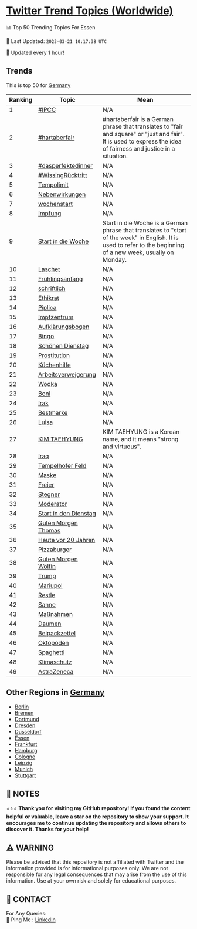 [Twitter Trend Topics (Worldwide)](https://github.com/ErcinDedeoglu/Twitter-Trend-Topics)
==========


📊 Top 50 Trending Topics For Essen

📆 Last Updated: `2023-03-21 10:17:38 UTC`

🔧 Updated every 1 hour!


## Trends

This is top 50 for [Germany](</Germany>)

| Ranking | Topic | Mean |
| ------- | ------------ | ------------ |
| 1 | [#IPCC](http://twitter.com/search?q=%23IPCC) | N/A |
| 2 | [#hartaberfair](http://twitter.com/search?q=%23hartaberfair) | #hartaberfair is a German phrase that translates to "fair and square" or "just and fair". It is used to express the idea of fairness and justice in a situation. |
| 3 | [#dasperfektedinner](http://twitter.com/search?q=%23dasperfektedinner) | N/A |
| 4 | [#WissingRücktritt](http://twitter.com/search?q=%23WissingR%c3%bccktritt) | N/A |
| 5 | [Tempolimit](http://twitter.com/search?q=Tempolimit) | N/A |
| 6 | [Nebenwirkungen](http://twitter.com/search?q=Nebenwirkungen) | N/A |
| 7 | [wochenstart](http://twitter.com/search?q=wochenstart) | N/A |
| 8 | [Impfung](http://twitter.com/search?q=Impfung) | N/A |
| 9 | [Start in die Woche](http://twitter.com/search?q=Start+in+die+Woche) | Start in die Woche is a German phrase that translates to "start of the week" in English. It is used to refer to the beginning of a new week, usually on Monday. |
| 10 | [Laschet](http://twitter.com/search?q=Laschet) | N/A |
| 11 | [Frühlingsanfang](http://twitter.com/search?q=Fr%c3%bchlingsanfang) | N/A |
| 12 | [schriftlich](http://twitter.com/search?q=schriftlich) | N/A |
| 13 | [Ethikrat](http://twitter.com/search?q=Ethikrat) | N/A |
| 14 | [Piplica](http://twitter.com/search?q=Piplica) | N/A |
| 15 | [Impfzentrum](http://twitter.com/search?q=Impfzentrum) | N/A |
| 16 | [Aufklärungsbogen](http://twitter.com/search?q=Aufkl%c3%a4rungsbogen) | N/A |
| 17 | [Bingo](http://twitter.com/search?q=Bingo) | N/A |
| 18 | [Schönen Dienstag](http://twitter.com/search?q=Sch%c3%b6nen+Dienstag) | N/A |
| 19 | [Prostitution](http://twitter.com/search?q=Prostitution) | N/A |
| 20 | [Küchenhilfe](http://twitter.com/search?q=K%c3%bcchenhilfe) | N/A |
| 21 | [Arbeitsverweigerung](http://twitter.com/search?q=Arbeitsverweigerung) | N/A |
| 22 | [Wodka](http://twitter.com/search?q=Wodka) | N/A |
| 23 | [Boni](http://twitter.com/search?q=Boni) | N/A |
| 24 | [Irak](http://twitter.com/search?q=Irak) | N/A |
| 25 | [Bestmarke](http://twitter.com/search?q=Bestmarke) | N/A |
| 26 | [Luisa](http://twitter.com/search?q=Luisa) | N/A |
| 27 | [KIM TAEHYUNG](http://twitter.com/search?q=KIM+TAEHYUNG) | KIM TAEHYUNG is a Korean name, and it means "strong and virtuous". |
| 28 | [Iraq](http://twitter.com/search?q=Iraq) | N/A |
| 29 | [Tempelhofer Feld](http://twitter.com/search?q=Tempelhofer+Feld) | N/A |
| 30 | [Maske](http://twitter.com/search?q=Maske) | N/A |
| 31 | [Freier](http://twitter.com/search?q=Freier) | N/A |
| 32 | [Stegner](http://twitter.com/search?q=Stegner) | N/A |
| 33 | [Moderator](http://twitter.com/search?q=Moderator) | N/A |
| 34 | [Start in den Dienstag](http://twitter.com/search?q=Start+in+den+Dienstag) | N/A |
| 35 | [Guten Morgen Thomas](http://twitter.com/search?q=Guten+Morgen+Thomas) | N/A |
| 36 | [Heute vor 20 Jahren](http://twitter.com/search?q=Heute+vor+20+Jahren) | N/A |
| 37 | [Pizzaburger](http://twitter.com/search?q=Pizzaburger) | N/A |
| 38 | [Guten Morgen Wölfin](http://twitter.com/search?q=Guten+Morgen+W%c3%b6lfin) | N/A |
| 39 | [Trump](http://twitter.com/search?q=Trump) | N/A |
| 40 | [Mariupol](http://twitter.com/search?q=Mariupol) | N/A |
| 41 | [Restle](http://twitter.com/search?q=Restle) | N/A |
| 42 | [Sanne](http://twitter.com/search?q=Sanne) | N/A |
| 43 | [Maßnahmen](http://twitter.com/search?q=Ma%c3%9fnahmen) | N/A |
| 44 | [Daumen](http://twitter.com/search?q=Daumen) | N/A |
| 45 | [Beipackzettel](http://twitter.com/search?q=Beipackzettel) | N/A |
| 46 | [Oktopoden](http://twitter.com/search?q=Oktopoden) | N/A |
| 47 | [Spaghetti](http://twitter.com/search?q=Spaghetti) | N/A |
| 48 | [Klimaschutz](http://twitter.com/search?q=Klimaschutz) | N/A |
| 49 | [AstraZeneca](http://twitter.com/search?q=AstraZeneca) | N/A |



## Other Regions in [Germany](</Germany>)

* [Berlin](</Germany/Berlin.md>)
* [Bremen](</Germany/Bremen.md>)
* [Dortmund](</Germany/Dortmund.md>)
* [Dresden](</Germany/Dresden.md>)
* [Dusseldorf](</Germany/Dusseldorf.md>)
* [Essen](</Germany/Essen.md>)
* [Frankfurt](</Germany/Frankfurt.md>)
* [Hamburg](</Germany/Hamburg.md>)
* [Cologne](</Germany/Cologne.md>)
* [Leipzig](</Germany/Leipzig.md>)
* [Munich](</Germany/Munich.md>)
* [Stuttgart](</Germany/Stuttgart.md>)



## 📝 NOTES

⭐⭐⭐ **Thank you for visiting my GitHub repository! If you found the content helpful or valuable, leave a star on the repository to show your support. It encourages me to continue updating the repository and allows others to discover it. Thanks for your help!**


## ⚠️ WARNING

Please be advised that this repository is not affiliated with Twitter and the information provided is for informational purposes only. We are not responsible for any legal consequences that may arise from the use of this information. Use at your own risk and solely for educational purposes.


## 📨 CONTACT

 For Any Queries:  
            🏓 Ping Me : [LinkedIn](https://www.linkedin.com/in/ercindedeoglu/)

